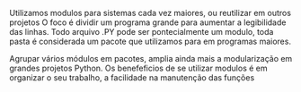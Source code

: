 
Utilizamos modulos para sistemas cada vez maiores, ou reutilizar em outros projetos
O foco é dividir um programa grande para aumentar a legibilidade das linhas.
Todo arquivo .PY pode ser pontecialmente um modulo, toda pasta é considerada um pacote que utilizamos para em 
programas maiores.

Agrupar vários módulos em pacotes, amplia ainda mais a modularização em grandes projetos Python.
Os benefeficios de se utilizar modulos é em organizar o seu trabalho, a facilidade na manutenção das funções